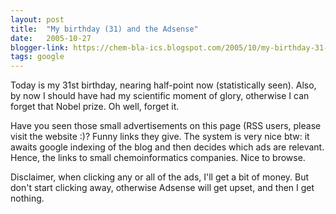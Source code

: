 ```yaml
---
layout: post
title:  "My birthday (31) and the Adsense"
date:   2005-10-27
blogger-link: https://chem-bla-ics.blogspot.com/2005/10/my-birthday-31-and-adsense.html
tags: google
---
```


Today is my 31st birthday, nearing half-point now (statistically seen). Also, by now I should have had my scientific moment of glory, otherwise I can forget that Nobel prize. Oh well, forget it.

Have you seen those small advertisements on this page (RSS users, please visit the website :)? Funny links they give. The system is very nice btw: it awaits google indexing of the blog and then decides which ads are relevant. Hence, the links to small chemoinformatics companies. Nice to browse.

Disclaimer, when clicking any or all of the ads, I'll get a bit of money. But don't start clicking away, otherwise Adsense will get upset, and then I get nothing.
